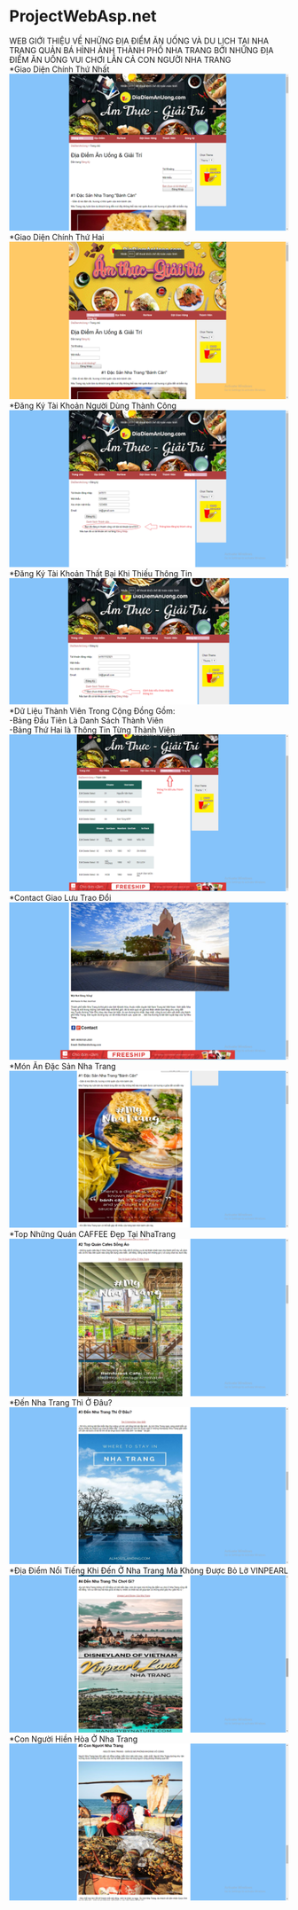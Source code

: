 # ProjectWebAsp.net
WEB GIỚI THIỆU VỀ NHỮNG ĐỊA ĐIỂM ĂN UỐNG VÀ DU LỊCH TẠI NHA TRANG QUẢN BÁ HÌNH ẢNH THÀNH PHỐ NHA TRANG BỞI NHỮNG ĐỊA ĐIỂM ĂN UỐNG VUI CHƠI LẪN CẢ CON NGƯỜI NHA TRANG  </br>
*Giao Diện Chính Thứ Nhất
![IMG](theme1.png)
*Giao Diện Chính Thứ Hai
![IMG](theme2.png)
*Đăng Ký Tài Khoản Người Dùng Thành Công </br>
![IMG](dangkytkthanhcong.png)
*Đăng Ký Tài Khoản Thất Bại Khi Thiếu Thông Tin
![IMG](loineukonhapmk.png)
*Dữ Liệu Thành Viên Trong Cộng Đồng Gồm:</br>-Bảng Đầu Tiên Là Danh Sách Thành Viên</br>
    -Bảng Thứ Hai là Thông Tin Từng Thành Viên
![IMG](csdlthanhvien1.png)
*Contact Giao Lưu Trao Đổi
![IMG](contact.png)
*Món Ăn Đặc Sản Nha Trang
![IMG](banhcan.png)
*Top Những Quán CAFFEE Đẹp Tại NhaTrang
![IMG](quancafe.png)
*Đến Nha Trang Thì Ở Đâu?
![IMG](choi.png)
*Địa Điểm Nổi Tiếng Khi Đến Ở Nha Trang Mà Không Được Bỏ Lỡ VINPEARL
![IMG](vinpear.png)
*Con Người Hiền Hòa Ở Nha Trang
![IMG](people.png)




